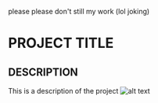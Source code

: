 please please don't still my work (lol joking)
# PROJECT TITLE 
## DESCRIPTION 
This is a description of the project
![alt text](https://images.squarespace-cdn.com/content/v1/607f89e638219e13eee71b1e/1684821560422-SD5V37BAG28BURTLIXUQ/michael-sum-LEpfefQf4rU-unsplash.jpg)
